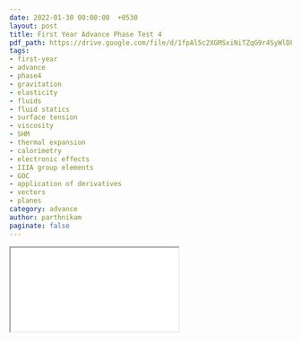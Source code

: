 ```yaml
---
date: 2022-01-30 00:00:00  +0530
layout: post
title: First Year Advance Phase Test 4
pdf_path: https://drive.google.com/file/d/1fpAl5c2XGMSxiNiTZqG9r4SyWlDFK5P1/preview?usp=drive_link
tags: 
- first-year
- advance
- phase4
- gravitation
- elasticity
- fluids
- fluid statics
- surface tension
- viscosity
- SHM
- thermal expansion
- calorimetry
- electronic effects
- IIIA group elements
- GOC
- application of derivatives
- vectors
- planes
category: advance
author: parthnikam
paginate: false
---
```


<iframe class="embed-pdf" src="{{ page.pdf_path }}#toolbar=0" seamless="seamless" scrolling="no" style="overflow:hidden"></iframe>
